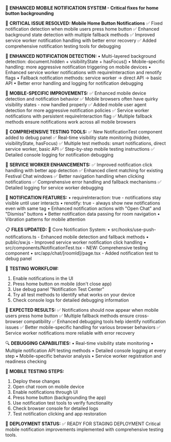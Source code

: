 🔔 **ENHANCED MOBILE NOTIFICATION SYSTEM - Critical fixes for home button backgrounding**

🎯 **CRITICAL ISSUE RESOLVED: Mobile Home Button Notifications**
✅ Fixed notification detection when mobile users press home button
✅ Enhanced background state detection with multiple fallback methods
✅ Improved service worker notification handling with better error recovery
✅ Added comprehensive notification testing tools for debugging

🔧 **ENHANCED NOTIFICATION DETECTION:**
• Multi-layered background detection: document.hidden + visibilityState + hasFocus()
• Mobile-specific handling: more aggressive notification triggering on mobile devices
• Enhanced service worker notifications with requireInteraction and renotify flags
• Fallback notification methods: service worker → direct API → basic API
• Better error handling and logging for notification debugging

📱 **MOBILE-SPECIFIC IMPROVEMENTS:**
✅ Enhanced mobile device detection and notification behavior
✅ Mobile browsers often have quirky visibility states - now handled properly
✅ Added mobile user agent detection for more aggressive notification policies
✅ Service worker notifications with persistent requireInteraction flag
✅ Multiple fallback methods ensure notifications work across all mobile browsers

🧪 **COMPREHENSIVE TESTING TOOLS:**
✅ New NotificationTest component added to debug panel
✅ Real-time visibility state monitoring (hidden, visibilityState, hasFocus)
✅ Multiple test methods: smart notifications, direct service worker, basic API
✅ Step-by-step mobile testing instructions
✅ Detailed console logging for notification debugging

🔧 **SERVICE WORKER ENHANCEMENTS:**
✅ Improved notification click handling with better app detection
✅ Enhanced client matching for existing Festival Chat windows
✅ Better navigation handling when clicking notifications
✅ Comprehensive error handling and fallback mechanisms
✅ Detailed logging for service worker debugging

🎨 **NOTIFICATION FEATURES:**
• requireInteraction: true - notifications stay visible until user interacts
• renotify: true - always show new notifications even with same tag
• Enhanced notification actions with "Open Chat" and "Dismiss" buttons
• Better notification data passing for room navigation
• Vibration patterns for mobile attention

📋 **FILES UPDATED:**
🔧 Core Notification System:
• src/hooks/use-push-notifications.ts - Enhanced mobile detection and fallback methods
• public/sw.js - Improved service worker notification click handling
• src/components/NotificationTest.tsx - NEW: Comprehensive testing component
• src/app/chat/[roomId]/page.tsx - Added notification test to debug panel

🧪 **TESTING WORKFLOW:**
1. Enable notifications in the UI
2. Press home button on mobile (don't close app)
3. Use debug panel "Notification Test Center"
4. Try all test methods to identify what works on your device
5. Check console logs for detailed debugging information

🎯 **EXPECTED RESULTS:**
✅ Notifications should now appear when mobile users press home button
✅ Multiple fallback methods ensure cross-browser compatibility
✅ Enhanced debugging tools help identify notification issues
✅ Better mobile-specific handling for various browser behaviors
✅ Service worker notifications more reliable with error recovery

🔍 **DEBUGGING CAPABILITIES:**
• Real-time visibility state monitoring
• Multiple notification API testing methods
• Detailed console logging at every step
• Mobile-specific behavior analysis
• Service worker registration and readiness checking

📱 **MOBILE TESTING STEPS:**
1. Deploy these changes
2. Open chat room on mobile device
3. Enable notifications through UI
4. Press home button (backgrounding the app)
5. Use notification test tools to verify functionality
6. Check browser console for detailed logs
7. Test notification clicking and app restoration

🚀 **DEPLOYMENT STATUS:** ✅ READY FOR STAGING DEPLOYMENT
Critical mobile notification improvements implemented with comprehensive testing tools.
